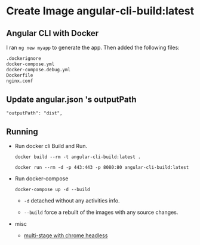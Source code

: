 # Create Image angular-cli-build:latest

## Angular CLI with Docker

I ran `ng new myapp` to generate the app. Then added the following files:

```bash
.dockerignore
docker-compose.yml
docker-compose.debug.yml
Dockerfile
nginx.conf
```

## Update angular.json 's outputPath

```
"outputPath": "dist",
```

## Running

* Run docker cli Build and Run.

  ```
  docker build --rm -t angular-cli-build:latest .

  docker run --rm -d -p 443:443 -p 8080:80 angular-cli-build:latest
  ```

* Run docker-compose 

  ```
  docker-compose up -d --build
  ```

  - `-d` detached without any activities info.

  - `--build` force a rebuilt of the images with any source changes.


* misc

  - [multi-stage with chrome headless](https://mherman.org/blog/dockerizing-an-angular-app)

